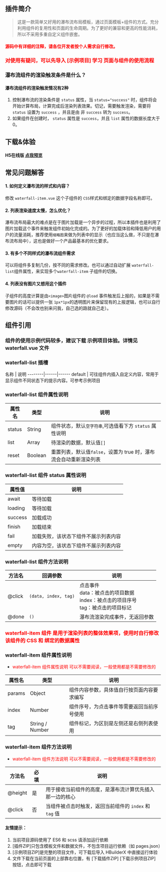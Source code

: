 ## 插件简介

> 这是一款简单又好用的瀑布流布局模板，通过页面模板+组件的方式。充分利用组件的复用性和页面的生命周期。为了更好的兼容和更高的性能消耗，所以不采用多重自定义组件嵌套。

#### <font color="red">源码中有详细的注释，请各位开发者按个人需求自行修改。</font>

### <font color="red">对使用有疑问，可以先导入 [示例项目] 学习 页面与组件的使用流程</font>

### 瀑布流组件的渲染触发条件是什么？

#### 瀑布流组件的渲染触发情况有2种

1. 控制瀑布流的渲染条件是 `status` 属性，当 `status="success"` 时，组件将会开始计算布局，计算完成后渲染列表效果。切记，需要触发渲染，需要将 `status` 设置为 `success` ，并且是由 非 `success` 转为 `success`。
2. 如果组件在创建时， `status` 属性是 `success`，并且 `list` 属性的数据长度大于 0。


## 下载&体验

#### H5在线版 [点我预览](https://mydarling.gitee.io/uniapp-extend/#/uni_modules/helang-waterfall/pages/waterfall/waterfall)

## 常见问题解答

#### 1. 如何定义瀑布流的样式和内容？

修改 `waterfall-item.vue` 这个子组件的 `CSS`样式和绑定的数据字段名称即可。 

#### 2. 列表渲染速度太慢，怎么优化？

瀑布流布局最大的难点是在于图片加载是一个异步的过程，所以本插件也是利用了图片加载这个事件来触发组件初始化完成的。为了更好的加载体验和降低用户的用户的流量消耗，推荐使用`缩略图`来做为列表中的显示（也应当这么做，不只是在瀑布流布局中），这也是做好一个产品最基本的优化要求。

#### 3. 有多个不同样式的瀑布流组件需求

可以将组件多复制几份，按不同的需求修改。也可以通过自动扩展 `waterfall-list`组件属性，来实现多个`waterfall-item` 子组件的切换。

#### 4. 列表没有图片又想用这个插件

子组件的高度计算是由`<image>`图片组件的 `@load` 事件触发后上报的，如果是不需要图片的话可以提供一张 `1px*1px`的透明图片来保留现有的上报逻辑，也可以自行修改源码（不会改也别来问我，自己选的路就自己走）。

## 组件引用

### 组件的使用示例代码较多，建议下载 示例项目体验。详情见 waterfall.vue 文件

### waterfall-list 插槽
名称 | 说明
--------|------|------
default | 可往组件内插入自定义内容，常用于显示组件不同状态下的提示内容。可参考示例项目

### waterfall-list 组件属性说明

属性名 | 类型 | 说明
--------|------|------
status | String | 组件状态，默认`空字符串`,可选值看下方 `status` 属性说明
list | Array | 待渲染的数据，默认值`[]`
reset | Boolean | 重置列表，默认值`false`，设置为 true 时，瀑布流会自动重新渲染列表

### waterfall-list 组件 status 属性说明

属性值 | 说明
--------|------
await | 等待加载
loading | 等待加载
success | 加载成功
finish | 加载结束
fail | 加载失败，该状态下组件不展示列表内容
empty | 内容为空，该状态下组件不展示列表内容

### waterfall-list 组件方法说明

方法名 | 回调参数 | 说明
--------|------|------
@click | `(data, index, tag)` | 点击事件 <br/> data：被点击的项目数据 <br/> index：被点击的项目序号 <br/> tag：被点击的项目标记
@done | `()` | 瀑布流渲染完成事件，无返回参数


### <font color="red">waterfall-item 组件 是用于渲染列表的整体效果项，使用时自行修改该组件的 CSS 和 绑定的数据属性</font>

### waterfall-item 组件属性说明

- <font color="red">waterfall-item 组件属性说明 可以不需要阅读，一般使用都是不需要修改的</font>

属性名 | 类型 | 说明
--------|------|------
params | Object | 组件内容参数，具体值自行按页面内容要求编写
index | Number | 组件序号，为点击事件等需要返回当前序号使用
tag | String / Number | 组件标记，为区别是左侧还是右侧列表使用


### waterfall-item 组件方法说明

- <font color="red">waterfall-item 组件方法说明 可以不需要阅读，一般使用都是不需要修改的</font>

方法名 | 必填 | 说明
--------|------|------
@height | 是 | 用于接收当前组件的高度，是瀑布流计算优先插入那一边的核心
@click | 否 | 当组件被点击时触发，返回当前组件的 `index` 和 `tag` 值


#### 友情提示：
1. 当前项目源码使用了 ES6 和 scss 请添加运行依赖
2. [插件ZIP]只包含模板文件和数据文件，不包含项目运行依赖（如 pages.json）
3. [示例项目ZIP]是完整的项目文件，可下载后导入 HBuilderX 中直接运行体验
4. 文件下载在当前页面的上部靠右位置，有 [下载插件ZIP] [下载示例项目ZIP] 按钮，点击即可下载